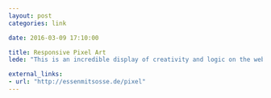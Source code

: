 ```yaml
---
layout: post
categories: link

date: 2016-03-09 17:10:00

title: Responsive Pixel Art
lede: "This is an incredible display of creativity and logic on the web. The effort that has gone into this is unbelievable."

external_links:
- url: "http://essenmitsosse.de/pixel"
---
```

